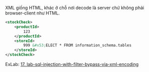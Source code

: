 XML giống HTML, khác ở chỗ nơi decode là server chứ không phải browser-client như HTML.

```xml
<stockCheck>
    <productId>
        123
    </productId>
    <storeId>
        999 &#x53;ELECT * FROM information_schema.tables
    </storeId>
</stockCheck>
```

ExLab: [17. lab-sql-injection-with-filter-bypass-via-xml-encoding](../../../../../learn/portswigger/Web%20Security%20Academy/SQL%20injection/lab/practitioner/17.%20lab-sql-injection-with-filter-bypass-via-xml-e.md)